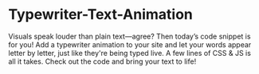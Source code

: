 # Typewriter-Text-Animation
Visuals speak louder than plain text—agree? Then today’s code snippet is for you! Add a typewriter animation to your site and let your words appear letter by letter, just like they're being typed live. A few lines of CSS &amp; JS is all it takes. Check out the code and bring your text to life!
